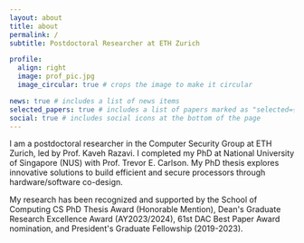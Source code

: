 ```yaml
---
layout: about
title: about
permalink: /
subtitle: Postdoctoral Researcher at ETH Zurich

profile:
  align: right
  image: prof_pic.jpg
  image_circular: true # crops the image to make it circular

news: true # includes a list of news items
selected_papers: true # includes a list of papers marked as "selected={true}"
social: true # includes social icons at the bottom of the page
---
```


I am a postdoctoral researcher in the Computer Security Group at ETH Zurich, led by Prof. Kaveh Razavi. I completed my PhD at National University of Singapore (NUS) with Prof. Trevor E. Carlson. My PhD thesis explores innovative solutions to build efficient and secure processors through hardware/software co-design. 

My research has been recognized and supported by the School of Computing CS PhD Thesis Award (Honorable Mention), Dean's Graduate Research Excellence Award (AY2023/2024), 61st DAC Best Paper Award nomination, and President's Graduate Fellowship (2019-2023).
